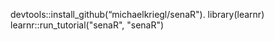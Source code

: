 devtools::install_github(“michaelkriegl/senaR").
library(learnr)
learnr::run_tutorial("senaR", "senaR")
